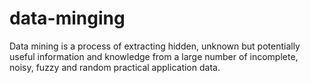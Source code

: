 # data-minging
Data mining is a process of extracting hidden, unknown but potentially useful information and knowledge from a large number of incomplete, noisy, fuzzy and random practical application data.
